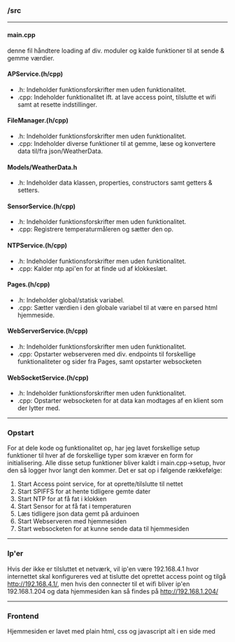 ### /src
_____

#### main.cpp  
denne fil håndtere loading af div. moduler og kalde funktioner til at sende & gemme værdier.

#### APService.(h/cpp)
* .h: Indeholder funktionsforskrifter men uden funktionalitet.
* .cpp: Indeholder funktionalitet ift. at lave access point, tilslutte et wifi samt at resette indstillinger.

#### FileManager.(h/cpp)
* .h: Indeholder funktionsforskrifter men uden funktionalitet.
* .cpp: Indeholder diverse funktioner til at gemme, læse og konvertere data til/fra json/WeatherData.

#### Models/WeatherData.h
* .h: Indeholder data klassen, properties, constructors samt getters & setters.

#### SensorService.(h/cpp)
* .h: Indeholder funktionsforskrifter men uden funktionalitet.
* .cpp: Registrere temperaturmåleren og sætter den op.

#### NTPService.(h/cpp)
* .h: Indeholder funktionsforskrifter men uden funktionalitet.
* .cpp: Kalder ntp api'en for at finde ud af klokkeslæt.

#### Pages.(h/cpp)
* .h: Indeholder global/statisk variabel.
* .cpp: Sætter værdien i den globale variabel til at være en parsed html hjemmeside.

#### WebServerService.(h/cpp)
* .h: Indeholder funktionsforskrifter men uden funktionalitet.
* .cpp: Opstarter webserveren med div. endpoints til forskellige funktionaliteter og sider fra Pages, samt opstarter websocketen


#### WebSocketService.(h/cpp)
* .h: Indeholder funktionsforskrifter men uden funktionalitet.
* .cpp: Opstarter websocketen for at data kan modtages af en klient som der lytter med.

_____

### Opstart
For at dele kode og funktionalitet op, har jeg lavet forskellige setup funktioner til hver af de forskellige typer som kræver en form for initialisering.
Alle disse setup funktioner bliver kaldt i main.cpp->setup, hvor den så logger hvor langt den kommer.
Det er sat op i følgende rækkefølge: 
1. Start Access point service, for at oprette/tilslutte til nettet
2. Start SPIFFS for at hente tidligere gemte dater
3. Start NTP for at få fat i klokken
4. Start Sensor for at få fat i temperaturen
5. Læs tidligere json data gemt på arduinoen
6. Start Webserveren med hjemmesiden
7. Start websocketen for at kunne sende data til hjemmesiden

_____

### Ip'er
Hvis der ikke er tilsluttet et netværk, vil ip'en være 192.168.4.1 hvor internettet skal konfigureres ved at tislutte det oprettet access point og tilgå http://192.168.4.1/, men hvis den connecter til et wifi bliver ip'en 192.168.1.204 og data hjemmesiden kan så findes på http://192.168.1.204/
_____

### Frontend
Hjemmesiden er lavet med plain html, css og javascript alt i en side med <script> tag.
_____

### Loop
Loop funktionen i main.cpp starter med at tjekke om knappen er trykket nede, hvis den er det vil den lave et sleep på 10 sekunder og tjekke igen, hvis den stadig er det vil internet forbindelsen bliver resetted.
Efterfølgende henter den temperaturen, tiden hvor den også formatere den, gemmer disse værdier i en variabel og påbegynder at sende dataen via. websocketen. Den vil efterfølgende indsætte de værdier til datafilen.
_____

### Diagram
![Diagram](image.png)